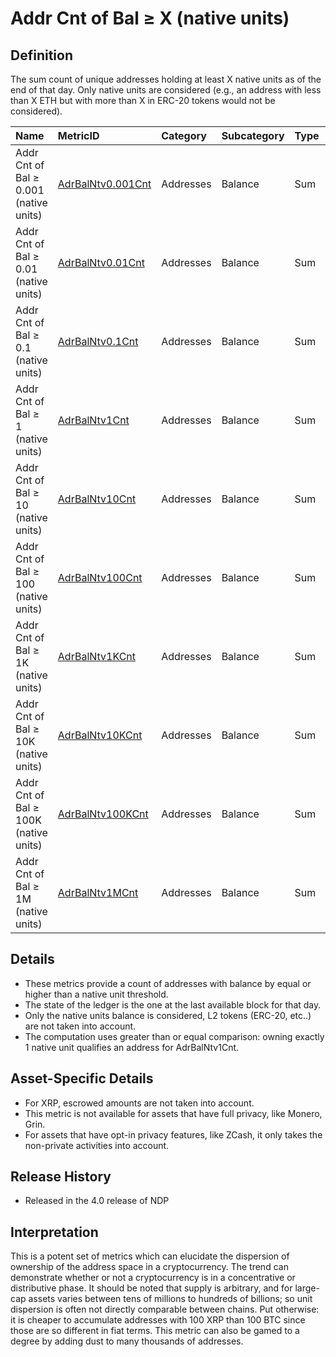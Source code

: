 # Addr Cnt of Bal ≥ X \(native units\)

## Definition

The sum count of unique addresses holding at least X native units as of the end of that day. Only native units are considered \(e.g., an address with less than X ETH but with more than X in ERC-20 tokens would not be considered\).

| Name | MetricID | Category | Subcategory | Type | Unit | Interval |
| :--- | :--- | :--- | :--- | :--- | :--- | :--- |
| Addr Cnt of Bal ≥ 0.001 \(native units\) | [AdrBalNtv0.001Cnt](adrbalntv0.001cnt.md) | Addresses | Balance | Sum | Addresses | 1 day |
| Addr Cnt of Bal ≥ 0.01 \(native units\) | [AdrBalNtv0.01Cnt](adrbalntv0.01cnt.md) | Addresses | Balance | Sum | Addresses | 1 day |
| Addr Cnt of Bal ≥ 0.1 \(native units\) | [AdrBalNtv0.1Cnt](adrbalntv0.1cnt.md) | Addresses | Balance | Sum | Addresses | 1 day |
| Addr Cnt of Bal ≥ 1 \(native units\) | [AdrBalNtv1Cnt](adrbalntv1cnt.md) | Addresses | Balance | Sum | Addresses | 1 day |
| Addr Cnt of Bal ≥ 10 \(native units\) | [AdrBalNtv10Cnt](adrbalntv10cnt.md) | Addresses | Balance | Sum | Addresses | 1 day |
| Addr Cnt of Bal ≥ 100 \(native units\) | [AdrBalNtv100Cnt](adrbalntv100cnt.md) | Addresses | Balance | Sum | Addresses | 1 day |
| Addr Cnt of Bal ≥ 1K \(native units\) | [AdrBalNtv1KCnt](adrbalntv1kcnt.md) | Addresses | Balance | Sum | Addresses | 1 day |
| Addr Cnt of Bal ≥ 10K \(native units\) | [AdrBalNtv10KCnt](adrbalntv10kcnt.md) | Addresses | Balance | Sum | Addresses | 1 day |
| Addr Cnt of Bal ≥ 100K \(native units\) | [AdrBalNtv100KCnt](adrbalntv100kcnt.md) | Addresses | Balance | Sum | Addresses | 1 day |
| Addr Cnt of Bal ≥ 1M \(native units\) | [AdrBalNtv1MCnt](addrbalntv1mcnt.md) | Addresses | Balance | Sum | Addresses | 1 day |

## Details

* These metrics provide a count of addresses with balance by equal or higher than a native unit threshold.
* The state of the ledger is the one at the last available block for that day.
* Only the native units balance is considered, L2 tokens \(ERC-20, etc..\) are not taken into account.
* The computation uses greater than or equal comparison: owning exactly 1 native unit qualifies an address for AdrBalNtv1Cnt.

## Asset-Specific Details

* For XRP, escrowed amounts are not taken into account.
* This metric is not available for assets that have full privacy, like Monero, Grin.
* For assets that have opt-in privacy features, like ZCash, it only takes the non-private activities into account.

## Release History

* Released in the 4.0 release of NDP

## Interpretation

This is a potent set of metrics which can elucidate the dispersion of ownership of the address space in a cryptocurrency. The trend can demonstrate whether or not a cryptocurrency is in a concentrative or distributive phase. It should be noted that supply is arbitrary, and for large-cap assets varies between tens of millions to hundreds of billions; so unit dispersion is often not directly comparable between chains. Put otherwise: it is cheaper to accumulate addresses with 100 XRP than 100 BTC since those are so different in fiat terms. This metric can also be gamed to a degree by adding dust to many thousands of addresses.


